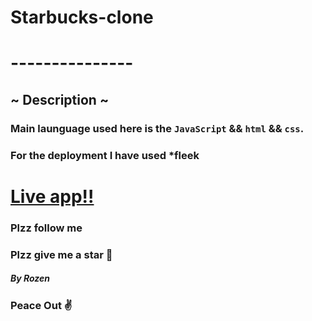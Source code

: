 # Starbucks-clone
# ---------------
## ~ Description ~
### Main launguage used here is the `JavaScript` && `html` && `css`.
### For the deployment I have used *fleek

# [Live app!!](https://lively-brook-3373.on.fleek.co/)

### Plzz follow me
### Plzz give me a star 🎇


##### By Rozen

### Peace Out ✌
